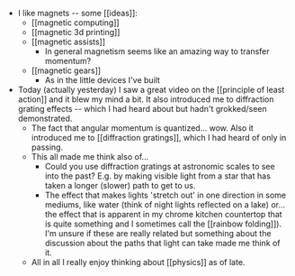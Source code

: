 - I like magnets -- some [[ideas]]:
  - [[magnetic computing]]
  - [[magnetic 3d printing]]
  - [[magnetic assists]]
    - In general magnetism seems like an amazing way to transfer momentum?
  - [[magnetic gears]]
    - As in the little devices I've built
- Today (actually yesterday) I saw a great video on the [[principle of least action]] and it blew my mind a bit. It also introduced me to diffraction grating effects -- which I had heard about but hadn't grokked/seen demonstrated.
  - The fact that angular momentum is quantized... wow. Also it introduced me to [[diffraction gratings]], which I had heard of only in passing.
  - This all made me think also of...
    - Could you use diffraction gratings at astronomic scales to see into the past? E.g. by making visible light from a star that has taken a longer (slower) path to get to us.
    - The effect that makes lights 'stretch out' in one direction in some mediums, like water (think of night lights reflected on a lake) or... the effect that is apparent in my chrome kitchen countertop that is quite something and I sometimes call the [[rainbow folding]]). I'm unsure if these are really related but something about the discussion about the paths that light can take made me think of it.
  - All in all I really enjoy thinking about [[physics]] as of late.
